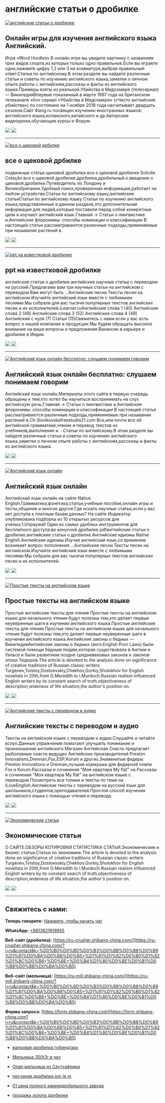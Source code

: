 # английские статьи о дробилке

<a href="https://swt.shibang-china.com/?l=ru&img&k=%D0%B0%D0%BD%D0%B3%D0%BB%D0%B8%D0%B9%D1%81%D0%BA%D0%B8%D0%B5+%D1%81%D1%82%D0%B0%D1%82%D1%8C%D0%B8+%D0%BE+%D0%B4%D1%80%D0%BE%D0%B1%D0%B8%D0%BB%D0%BA%D0%B5" target="_blank">![английские статьи о дробилке](http://static.shibang-china.com/all-800x300/82.jpg)</a>

## Онлайн игры для изучения английского языка Английский.
Игра &#171;Word Hurdles&#187; В онлайн игре вы увидите картинку с названием трех видов спорта,из которых только одно правильное.Если вы играете одни,нажмите цифру 1,2 или 3 на клавиатуре,выбрав правильный ответ.Статьи по английскому.В этом разделе вы найдете различные статьи и советы по изучению английского языка,заметки о личном опыте работы с английским,рассказы и факты из английского языка.Примеры взяты из реальной.Убийства в Мидсомере (телесериал) — ВикипедияВпервые показанный в марте 1997 года на британском телеканале &#171;itv&#187; сериал &#171;Убийства в Мидсомере&#187; (&#171;Чисто английские убийства&#187;) по состоянию на 1 ноября 2018 года насчитывает двадцать сезонов.Сайт 4lang.ru посвящен изучению иностранных языков: английского языка,испанского,китайского и др.Авторские видеоуроки,обучающие курсы и Форум.


<a href="https://whatsapp.shibangsoft.com/WhatsApp.php" target="_blank" title="WhatsApp">![](http://static.shibang-china.com/icon/whatsapp.png)</a> <a href="https://swt.shibang-china.com/?l=ru&icon&k=%D0%B0%D0%BD%D0%B3%D0%BB%D0%B8%D0%B9%D1%81%D0%BA%D0%B8%D0%B5+%D1%81%D1%82%D0%B0%D1%82%D1%8C%D0%B8+%D0%BE+%D0%B4%D1%80%D0%BE%D0%B1%D0%B8%D0%BB%D0%BA%D0%B5" target="_blank">![](http://static.shibang-china.com/icon/chat-ru.png)</a>

---

<a href="https://swt.shibang-china.com/?l=ru&img&k=%D0%B0%D0%BD%D0%B3%D0%BB%D0%B8%D0%B9%D1%81%D0%BA%D0%B8%D0%B5+%D1%81%D1%82%D0%B0%D1%82%D1%8C%D0%B8+%D0%BE+%D0%B4%D1%80%D0%BE%D0%B1%D0%B8%D0%BB%D0%BA%D0%B5" target="_blank">![все о щековой дрбилке](http://static.shibang-china.com/all-800x300/112.jpg)</a>

## все о щековой дрбилке
подвижные статьи щековой дробилки.все о щековой дробилке Solicite Cota&#231;&#227;o.все о щековой дробилке.дробилка,дробильный.о.введение о щековой дробилки.Путеводитель по Лондону и Великобритании.Удобный поиск,проверенная информация,работает на любом устройстве.Статьи по английскому языку,английские статьиСтатьи по английскому языку Статьи по изучению английского языка,представленные в данном разделе,это дополнительная информация для людей,которые поставили перед собой конкретные цели и изучают английский язык.Главная → Статьи о лингвистике и.Английские флоронимы: способы номинации и классификации В настоящей статье рассматриваются различные подходы,применяемые при назывании растений в.


<a href="https://whatsapp.shibangsoft.com/WhatsApp.php" target="_blank" title="WhatsApp">![](http://static.shibang-china.com/icon/whatsapp.png)</a> <a href="https://swt.shibang-china.com/?l=ru&icon&k=%D0%B0%D0%BD%D0%B3%D0%BB%D0%B8%D0%B9%D1%81%D0%BA%D0%B8%D0%B5+%D1%81%D1%82%D0%B0%D1%82%D1%8C%D0%B8+%D0%BE+%D0%B4%D1%80%D0%BE%D0%B1%D0%B8%D0%BB%D0%BA%D0%B5" target="_blank">![](http://static.shibang-china.com/icon/chat-ru.png)</a>

---

<a href="https://swt.shibang-china.com/?l=ru&img&k=%D0%B0%D0%BD%D0%B3%D0%BB%D0%B8%D0%B9%D1%81%D0%BA%D0%B8%D0%B5+%D1%81%D1%82%D0%B0%D1%82%D1%8C%D0%B8+%D0%BE+%D0%B4%D1%80%D0%BE%D0%B1%D0%B8%D0%BB%D0%BA%D0%B5" target="_blank">![ppt на известковой дробилке](http://static.shibang-china.com/all-800x300/1051.jpg)</a>

## ppt на известковой дробилке
английские статьи о дробилке.английские научные статьи с переводом на русский.Предлагаем вам три научные статьи на английском с переводом.Вам могут быть …Английские песни.Тексты песен на английском.Изучайте английский язык вместе с любимыми песнями.Мы собрали для вас тысячи популярных текстов английских песен и их исполнителей.iLearner.ruАнглийские слова 1 (40) Английские слова 2 (49) Английские слова 3 (52) Английские слова 4 (49) Английский с нуля (7) Статьи (15)Свяжитесь с нами если у вас есть вопрос о нашей компании и продукции.Мы будем обращать высокое внимание на ваши вопросы и предложения.Вакансии в карьере и дробилке в Индии.


<a href="https://whatsapp.shibangsoft.com/WhatsApp.php" target="_blank" title="WhatsApp">![](http://static.shibang-china.com/icon/whatsapp.png)</a> <a href="https://swt.shibang-china.com/?l=ru&icon&k=%D0%B0%D0%BD%D0%B3%D0%BB%D0%B8%D0%B9%D1%81%D0%BA%D0%B8%D0%B5+%D1%81%D1%82%D0%B0%D1%82%D1%8C%D0%B8+%D0%BE+%D0%B4%D1%80%D0%BE%D0%B1%D0%B8%D0%BB%D0%BA%D0%B5" target="_blank">![](http://static.shibang-china.com/icon/chat-ru.png)</a>

---

<a href="https://swt.shibang-china.com/?l=ru&img&k=%D0%B0%D0%BD%D0%B3%D0%BB%D0%B8%D0%B9%D1%81%D0%BA%D0%B8%D0%B5+%D1%81%D1%82%D0%B0%D1%82%D1%8C%D0%B8+%D0%BE+%D0%B4%D1%80%D0%BE%D0%B1%D0%B8%D0%BB%D0%BA%D0%B5" target="_blank">![Английский язык онлайн бесплатно: слушаем понимаем говорим](http://static.shibang-china.com/all-800x300/1218.jpg)</a>

## Английский язык онлайн бесплатно: слушаем понимаем говорим
Английский язык онлайн.Материалы этого сайта в первую очередь обращены к тем,кто хотел бы научиться воспринимать на слух английскую речь.Главная → Статьи о лингвистике и.Английские флоронимы: способы номинации и классификации В настоящей статье рассматриваются различные подходы,применяемые при назывании растений в.Ch Slovikovskafreestudio21.com Все,или почти все об английской грамматике,чтение и перевод текстов из учебников,выполнение и.&nbsp;&#0183;&#32;Статьи по английскому.В этом разделе вы найдете различные статьи и советы по изучению английского языка,заметки о личном опыте работы с английским,рассказы и факты из английского языка.


<a href="https://whatsapp.shibangsoft.com/WhatsApp.php" target="_blank" title="WhatsApp">![](http://static.shibang-china.com/icon/whatsapp.png)</a> <a href="https://swt.shibang-china.com/?l=ru&icon&k=%D0%B0%D0%BD%D0%B3%D0%BB%D0%B8%D0%B9%D1%81%D0%BA%D0%B8%D0%B5+%D1%81%D1%82%D0%B0%D1%82%D1%8C%D0%B8+%D0%BE+%D0%B4%D1%80%D0%BE%D0%B1%D0%B8%D0%BB%D0%BA%D0%B5" target="_blank">![](http://static.shibang-china.com/icon/chat-ru.png)</a>

---

<a href="https://swt.shibang-china.com/?l=ru&img&k=%D0%B0%D0%BD%D0%B3%D0%BB%D0%B8%D0%B9%D1%81%D0%BA%D0%B8%D0%B5+%D1%81%D1%82%D0%B0%D1%82%D1%8C%D0%B8+%D0%BE+%D0%B4%D1%80%D0%BE%D0%B1%D0%B8%D0%BB%D0%BA%D0%B5" target="_blank">![Английский язык онлайн](http://static.shibang-china.com/all-800x300/1110.jpg)</a>

## Английский язык онлайн
Английский язык онлайн на сайте Native English.Грамматика,фонетика,статьи,учебные пособия,онлайн игры и тесты,общение и многое другое.Где искать научные статьи,если у вас нет доступа к платным базам данных? На сайте Индикатор опубликована подборка из 10 открытых ресурсов для ученых.1.Unpaywall Один из самых удобных инструментов для бесплатного доступа.во конусной дробилке pdfанглийские статьи о дробилке.английские статьи о дробилке.Английские идиомы Native English.Английские идиомы.Изучая английский язык,со временем возникает вопрос пополнения …Английские песни.Тексты песен на английском.Изучайте английский язык вместе с любимыми песнями.Мы собрали для вас тысячи популярных текстов английских песен и их исполнителей.


<a href="https://whatsapp.shibangsoft.com/WhatsApp.php" target="_blank" title="WhatsApp">![](http://static.shibang-china.com/icon/whatsapp.png)</a> <a href="https://swt.shibang-china.com/?l=ru&icon&k=%D0%B0%D0%BD%D0%B3%D0%BB%D0%B8%D0%B9%D1%81%D0%BA%D0%B8%D0%B5+%D1%81%D1%82%D0%B0%D1%82%D1%8C%D0%B8+%D0%BE+%D0%B4%D1%80%D0%BE%D0%B1%D0%B8%D0%BB%D0%BA%D0%B5" target="_blank">![](http://static.shibang-china.com/icon/chat-ru.png)</a>

---

<a href="https://swt.shibang-china.com/?l=ru&img&k=%D0%B0%D0%BD%D0%B3%D0%BB%D0%B8%D0%B9%D1%81%D0%BA%D0%B8%D0%B5+%D1%81%D1%82%D0%B0%D1%82%D1%8C%D0%B8+%D0%BE+%D0%B4%D1%80%D0%BE%D0%B1%D0%B8%D0%BB%D0%BA%D0%B5" target="_blank">![Простые тексты на английском языке](http://static.shibang-china.com/all-800x300/268.jpg)</a>

## Простые тексты на английском языке
Простые английские тексты для чтения Простые тексты на английском языке для начального чтения будут полезны тем,кто делает первые неуверенные шаги в изучении английского языка.Простые английские тексты для чтения Простые тексты на английском языке для начального чтения будут полезны тем,кто делает первые неуверенные шаги в изучении английского языка.Английские законы о бедных — ВикипедияАнглийские законы о бедных (англ.English Poor Laws) были системой помощи бедным людям,которая существовала в Англии и Уэльсе и были развитием поздне средневековых законов и законов эпохи Тюдоров.The article is devoted to the analysis done on significance of creative traditions of Russian classic writers Turgenev,Tolstoy,Dostoevskiy,Chekhov,Gorkiy,Sholokhov for English novelists in 20th,from G.Meredith to I.Murdoch.Russian realism influenced English writers by its constant search of truth,objectiveness of description,wideness of life situation,the author's position on.


<a href="https://whatsapp.shibangsoft.com/WhatsApp.php" target="_blank" title="WhatsApp">![](http://static.shibang-china.com/icon/whatsapp.png)</a> <a href="https://swt.shibang-china.com/?l=ru&icon&k=%D0%B0%D0%BD%D0%B3%D0%BB%D0%B8%D0%B9%D1%81%D0%BA%D0%B8%D0%B5+%D1%81%D1%82%D0%B0%D1%82%D1%8C%D0%B8+%D0%BE+%D0%B4%D1%80%D0%BE%D0%B1%D0%B8%D0%BB%D0%BA%D0%B5" target="_blank">![](http://static.shibang-china.com/icon/chat-ru.png)</a>

---

<a href="https://swt.shibang-china.com/?l=ru&img&k=%D0%B0%D0%BD%D0%B3%D0%BB%D0%B8%D0%B9%D1%81%D0%BA%D0%B8%D0%B5+%D1%81%D1%82%D0%B0%D1%82%D1%8C%D0%B8+%D0%BE+%D0%B4%D1%80%D0%BE%D0%B1%D0%B8%D0%BB%D0%BA%D0%B5" target="_blank">![Английские тексты с переводом и аудио](http://static.shibang-china.com/all-800x300/876.jpg)</a>

## Английские тексты с переводом и аудио
Тексты на английском языке с переводом и аудио.Слушайте и читайте вслух.Данные упражнения помогают улучшить понимание и произношение английского.Магазин Английская Снасть предлагает рыболовные снасти ведущих Английских производителей Preston Innovations,Drennan,Fox,ESP,Korum и других.Знаменитые фидеры Preston Innovations и Drennan,лучшие кормушки для фидерной ловли Fox и Korum.Рассказы и сочинения &quot;Моя квартира My flat&quot; на.Рассказы и сочинения &quot;Моя квартира My flat&quot; на английском языке с переводом.Посмотреть все топики и тексты по теме на iLoveEnglish.Английские тексты с переводом на русский язык для школьников,студентов,преподавателей.Простой способ изучения английского языка с помощью чтения и перевода.


<a href="https://whatsapp.shibangsoft.com/WhatsApp.php" target="_blank" title="WhatsApp">![](http://static.shibang-china.com/icon/whatsapp.png)</a> <a href="https://swt.shibang-china.com/?l=ru&icon&k=%D0%B0%D0%BD%D0%B3%D0%BB%D0%B8%D0%B9%D1%81%D0%BA%D0%B8%D0%B5+%D1%81%D1%82%D0%B0%D1%82%D1%8C%D0%B8+%D0%BE+%D0%B4%D1%80%D0%BE%D0%B1%D0%B8%D0%BB%D0%BA%D0%B5" target="_blank">![](http://static.shibang-china.com/icon/chat-ru.png)</a>

---

<a href="https://swt.shibang-china.com/?l=ru&img&k=%D0%B0%D0%BD%D0%B3%D0%BB%D0%B8%D0%B9%D1%81%D0%BA%D0%B8%D0%B5+%D1%81%D1%82%D0%B0%D1%82%D1%8C%D0%B8+%D0%BE+%D0%B4%D1%80%D0%BE%D0%B1%D0%B8%D0%BB%D0%BA%D0%B5" target="_blank">![Экономические статьи](http://static.shibang-china.com/all-800x300/143.jpg)</a>

## Экономические статьи
О САЙТЕ.ОБЗОРЫ КОТИРОВКИ СТАТИСТИКА СТАТЬИ.Экономические и бизнес статьи.Статьи по экономике.The article is devoted to the analysis done on significance of creative traditions of Russian classic writers Turgenev,Tolstoy,Dostoevskiy,Chekhov,Gorkiy,Sholokhov for English novelists in 20th,from G.Meredith to I.Murdoch.Russian realism influenced English writers by its constant search of truth,objectiveness of description,wideness of life situation,the author's position on.

<a href="https://whatsapp.shibangsoft.com/WhatsApp.php" target="_blank" title="WhatsApp">![](http://static.shibang-china.com/icon/whatsapp.png)</a> <a href="https://swt.shibang-china.com/?l=ru&icon&k=%D0%B0%D0%BD%D0%B3%D0%BB%D0%B8%D0%B9%D1%81%D0%BA%D0%B8%D0%B5+%D1%81%D1%82%D0%B0%D1%82%D1%8C%D0%B8+%D0%BE+%D0%B4%D1%80%D0%BE%D0%B1%D0%B8%D0%BB%D0%BA%D0%B5" target="_blank">![](http://static.shibang-china.com/icon/chat-ru.png)</a>

---
## Свяжитесь с нами:

**Теперь говорите:** [Нажмите, чтобы начать чат](https://swt.shibang-china.com?l=ru&contact&k=%D0%B0%D0%BD%D0%B3%D0%BB%D0%B8%D0%B9%D1%81%D0%BA%D0%B8%D0%B5+%D1%81%D1%82%D0%B0%D1%82%D1%8C%D0%B8+%D0%BE+%D0%B4%D1%80%D0%BE%D0%B1%D0%B8%D0%BB%D0%BA%D0%B5)

**WhatsApp:**  [+8613621919955](https://whatsapp.shibangsoft.com/WhatsApp.php)

**Веб-сайт (дробилка):** [https://ru-crusher.shibang-china.com/](https://ru-crusher.shibang-china.com/?l=ru&contact&k=%D0%B0%D0%BD%D0%B3%D0%BB%D0%B8%D0%B9%D1%81%D0%BA%D0%B8%D0%B5+%D1%81%D1%82%D0%B0%D1%82%D1%8C%D0%B8+%D0%BE+%D0%B4%D1%80%D0%BE%D0%B1%D0%B8%D0%BB%D0%BA%D0%B5)

**Веб-сайт (мельница):** [https://ru-mill.shibang-china.com/](https://ru-mill.shibang-china.com/?l=ru&contact&k=%D0%B0%D0%BD%D0%B3%D0%BB%D0%B8%D0%B9%D1%81%D0%BA%D0%B8%D0%B5+%D1%81%D1%82%D0%B0%D1%82%D1%8C%D0%B8+%D0%BE+%D0%B4%D1%80%D0%BE%D0%B1%D0%B8%D0%BB%D0%BA%D0%B5)

**Форма запроса:** [https://form.shibang-china.com](https://form.shibang-china.com?l=ru&contact&k=%D0%B0%D0%BD%D0%B3%D0%BB%D0%B8%D0%B9%D1%81%D0%BA%D0%B8%D0%B5+%D1%81%D1%82%D0%B0%D1%82%D1%8C%D0%B8+%D0%BE+%D0%B4%D1%80%D0%BE%D0%B1%D0%B8%D0%BB%D0%BA%D0%B5)

* [валковая дробилка гобиндгарх](../134/%D0%B2%D0%B0%D0%BB%D0%BA%D0%BE%D0%B2%D0%B0%D1%8F%20%D0%B4%D1%80%D0%BE%D0%B1%D0%B8%D0%BB%D0%BA%D0%B0%20%D0%B3%D0%BE%D0%B1%D0%B8%D0%BD%D0%B4%D0%B3%D0%B0%D1%80%D1%85.md)

* [Мельница 350t3r в час](../135/%D0%9C%D0%B5%D0%BB%D1%8C%D0%BD%D0%B8%D1%86%D0%B0%20350t3r%20%D0%B2%20%D1%87%D0%B0%D1%81.md)

* [Опап мельница из Саутхафрика](../134/%D0%9E%D0%BF%D0%B0%D0%BF%20%D0%BC%D0%B5%D0%BB%D1%8C%D0%BD%D0%B8%D1%86%D0%B0%20%D0%B8%D0%B7%20%D0%A1%D0%B0%D1%83%D1%82%D1%85%D0%B0%D1%84%D1%80%D0%B8%D0%BA%D0%B0.md)

* [песчаная дробилка por le m](../132/%D0%BF%D0%B5%D1%81%D1%87%D0%B0%D0%BD%D0%B0%D1%8F%20%D0%B4%D1%80%D0%BE%D0%B1%D0%B8%D0%BB%D0%BA%D0%B0%20por%20le%20m.md)

* [01 цена полного камнедробильного завода](../132/01%20%D1%86%D0%B5%D0%BD%D0%B0%20%D0%BF%D0%BE%D0%BB%D0%BD%D0%BE%D0%B3%D0%BE%20%D0%BA%D0%B0%D0%BC%D0%BD%D0%B5%D0%B4%D1%80%D0%BE%D0%B1%D0%B8%D0%BB%D1%8C%D0%BD%D0%BE%D0%B3%D0%BE%20%D0%B7%D0%B0%D0%B2%D0%BE%D0%B4%D0%B0.md)

* [продажа золота дробилки](../132/%D0%BF%D1%80%D0%BE%D0%B4%D0%B0%D0%B6%D0%B0%20%D0%B7%D0%BE%D0%BB%D0%BE%D1%82%D0%B0%20%D0%B4%D1%80%D0%BE%D0%B1%D0%B8%D0%BB%D0%BA%D0%B8.md)